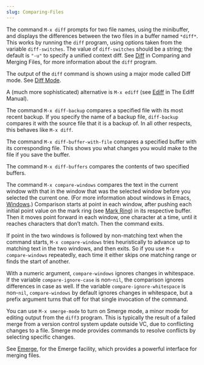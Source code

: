 ```yaml
---
slug: Comparing-Files
---
```


The command `M-x diff` prompts for two file names, using the minibuffer, and displays the differences between the two files in a buffer named `*diff*`. This works by running the `diff` program, using options taken from the variable `diff-switches`. The value of `diff-switches` should be a string; the default is `"-u"` to specify a unified context diff. See [Diff](https://www.gnu.org/software/diffutils/manual/diffutils#Top) in Comparing and Merging Files, for more information about the `diff` program.

The output of the `diff` command is shown using a major mode called Diff mode. See [Diff Mode](Diff-Mode).

A (much more sophisticated) alternative is `M-x ediff` (see [Ediff](https://www.gnu.org/software/emacs/manual/html_mono/ediff.html#Top) in The Ediff Manual).

The command `M-x diff-backup` compares a specified file with its most recent backup. If you specify the name of a backup file, `diff-backup` compares it with the source file that it is a backup of. In all other respects, this behaves like `M-x diff`.

The command `M-x diff-buffer-with-file` compares a specified buffer with its corresponding file. This shows you what changes you would make to the file if you save the buffer.

The command `M-x diff-buffers` compares the contents of two specified buffers.

The command `M-x compare-windows` compares the text in the current window with that in the window that was the selected window before you selected the current one. (For more information about windows in Emacs, [Windows](Windows).) Comparison starts at point in each window, after pushing each initial point value on the mark ring (see [Mark Ring](Mark-Ring)) in its respective buffer. Then it moves point forward in each window, one character at a time, until it reaches characters that don’t match. Then the command exits.

If point in the two windows is followed by non-matching text when the command starts, `M-x compare-windows` tries heuristically to advance up to matching text in the two windows, and then exits. So if you use `M-x compare-windows` repeatedly, each time it either skips one matching range or finds the start of another.

With a numeric argument, `compare-windows` ignores changes in whitespace. If the variable `compare-ignore-case` is non-`nil`, the comparison ignores differences in case as well. If the variable `compare-ignore-whitespace` is non-`nil`, `compare-windows` by default ignores changes in whitespace, but a prefix argument turns that off for that single invocation of the command.

You can use `M-x smerge-mode` to turn on Smerge mode, a minor mode for editing output from the `diff3` program. This is typically the result of a failed merge from a version control system update outside VC, due to conflicting changes to a file. Smerge mode provides commands to resolve conflicts by selecting specific changes.

See [Emerge](Emerge), for the Emerge facility, which provides a powerful interface for merging files.

